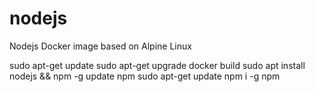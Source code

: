 # nodejs
Nodejs Docker image based on Alpine Linux

sudo apt-get update
sudo apt-get upgrade
docker build
sudo apt install nodejs
&& npm -g update npm
sudo apt-get update
npm i -g npm

